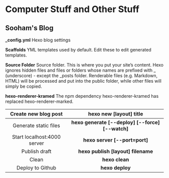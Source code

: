# Computer Stuff and Other Stuff
## Sooham's Blog

**_config.yml**
Hexo blog settings

**Scaffolds**
YML templates used by default. Edit these to edit generated templates.

**Source Folder**
Source folder. This is where you put your site’s content. Hexo ignores hidden files and files or folders whose names are prefixed with _ (underscore) - except the \_posts folder. Renderable files (e.g. Markdown, HTML) will be processed and put into the public folder, while other files will simply be copied.

**hexo-renderer-kramed**
The npm dependency hexo-renderer-kramed has replaced hexo-renderer-marked.



|     Create new blog post    |            **hexo new [layout] title**           |
|:---------------------------:|:------------------------------------------------:|
|    Generate static files    | **hexo generate [--deploy] [--force] [--watch]** |
| Start localhost:4000 server |           **hexo server [--port=port]**          |
|        Publish draft        |        **hexo publish [layout] filename**        |
|            Clean            |                  **hexo clean**                  |
|        Deploy to Github     |                 **hexo deploy**                  |
